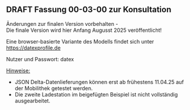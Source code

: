 ## DRAFT Fassung 00-03-00 zur Konsultation

Änderungen zur finalen Version vorbehalten -<br>
Die finale Version wird hier Anfang Augusst 2025 veröffentlicht!

Eine browser-basierte Variante des Modells findet sich unter
https://datexprofile.de

Nutzer und Passwort: datex

<ins>Hinweise:</ins>

* JSON Delta-Datenlieferungen können erst ab frühestens 11.04.25 auf der Mobilithek getestet werden. 
* Die zweite Ladestation im beigefügten Beispiel ist nicht vollständig ausgearbeitet.
